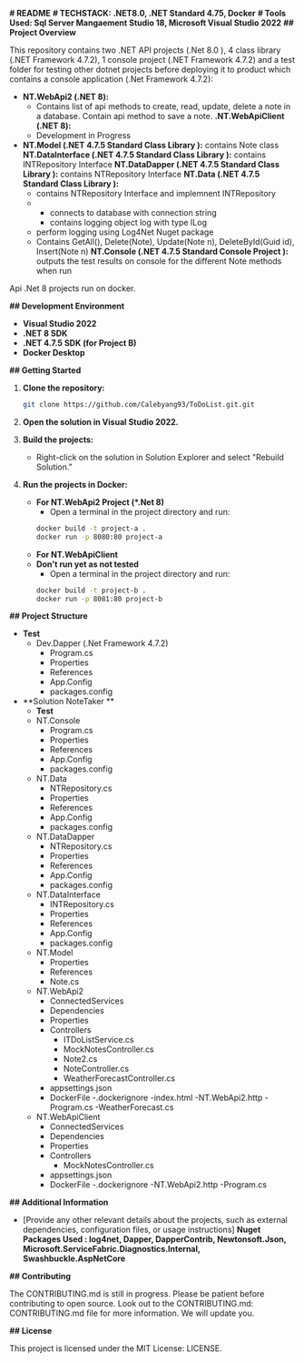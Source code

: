  **# README**
**# TECHSTACK: .NET8.0, .NET Standard 4.75, Docker**
**# Tools Used: Sql Server Mangaement Studio 18, Microsoft Visual Studio 2022**
**## Project Overview**

This repository contains two .NET API projects (.Net 8.0 ), 4 class library (.NET Framework 4.7.2), 1 console project (.NET Framework 4.7.2) and a test folder for testing 
other dotnet projects before deploying it to product which contains a console application (.Net Framework 4.7.2):

- **NT.WebApi2 (.NET 8):** 
    - Contains list of api methods to create, read, update, delete a note in a database. Contain api method to save a note.
  **.NT.WebApiClient (.NET 8):** 
    - Development in Progress  
- **NT.Model (.NET 4.7.5 Standard Class Library ):** 
    contains Note class
  **NT.DataInterface (.NET 4.7.5 Standard Class Library ):** 
    contains INTRepository Interface
  **NT.DataDapper (.NET 4.7.5 Standard Class Library ):** 
    contains NTRepository Interface
  **NT.Data (.NET 4.7.5 Standard Class Library ):** 
    - contains NTRepository Interface and implemnent INTRepository
    - - connects to database with connection string
      - contains logging object log with type ILog
    - perform logging using Log4Net Nuget package 
    - Contains GetAll(), Delete(Note), Update(Note n), DeleteById(Guid id), Insert(Note n)
  **NT.Console (.NET 4.7.5 Standard Console Project ):** 
    outputs the test results on console for the different Note methods when run

Api .Net 8 projects run on docker. 

**## Development Environment**

- **Visual Studio 2022**
- **.NET 8 SDK**
- **.NET 4.7.5 SDK (for Project B)**
- **Docker Desktop**

**## Getting Started**

1. **Clone the repository:**
   ```bash
   git clone https://github.com/Calebyang93/ToDoList.git.git
   ```

2. **Open the solution in Visual Studio 2022.**

3. **Build the projects:**
   - Right-click on the solution in Solution Explorer and select "Rebuild Solution."

4. **Run the projects in Docker:**
   - **For NT.WebApi2 Project (*.Net 8)**
      - Open a terminal in the project directory and run:
      ```bash
      docker build -t project-a .
      docker run -p 8080:80 project-a
      ```
   - **For NT.WebApiClient**
   - **Don't run yet as not tested**
      - Open a terminal in the project directory and run:
      ```bash
      docker build -t project-b .
      docker run -p 8081:80 project-b
      ```

**## Project Structure**
  
- **Test**
    - Dev.Dapper (.Net Framework 4.7.2)
        - Program.cs
        - Properties
        - References
        - App.Config
        - packages.config
- **Solution NoteTaker **
    - **Test**
    - NT.Console
      - Program.cs
      - Properties
      - References
      - App.Config
      - packages.config
    - NT.Data
      - NTRepository.cs
      - Properties
      - References
      - App.Config
      - packages.config
    - NT.DataDapper
      - NTRepository.cs
      - Properties
      - References
      - App.Config
      - packages.config
    - NT.DataInterface
      - INTRepository.cs
      - Properties
      - References
      - App.Config
      - packages.config
    - NT.Model
      - Properties
      - References
      - Note.cs
    - NT.WebApi2
      - ConnectedServices
      - Dependencies
      - Properties
      - Controllers
        - ITDoListService.cs
        - MockNotesController.cs
        - Note2.cs
        - NoteController.cs
        - WeatherForecastController.cs
      - appsettings.json
      - DockerFile
        -.dockerignore
      -index.html
      -NT.WebApi2.http
      -Program.cs
      -WeatherForecast.cs
    - NT.WebApiClient
       - ConnectedServices
      - Dependencies
      - Properties
      - Controllers
        - MockNotesController.cs
      - appsettings.json
      - DockerFile
        -.dockerignore
      -NT.WebApi2.http
      -Program.cs


**## Additional Information**

- [Provide any other relevant details about the projects, such as external dependencies, configuration files, or usage instructions]
**Nuget Packages Used : log4net, Dapper, DapperContrib, Newtonsoft.Json, Microsoft.ServiceFabric.Diagnostics.Internal, Swashbuckle.AspNetCore** 
  
**## Contributing**

The CONTRIBUTING.md is still in progress. Please be patient before contributing to open source. 
Look out to the CONTRIBUTING.md: CONTRIBUTING.md file for more information. We will update you. 

**## License**

This project is licensed under the MIT License: LICENSE.
